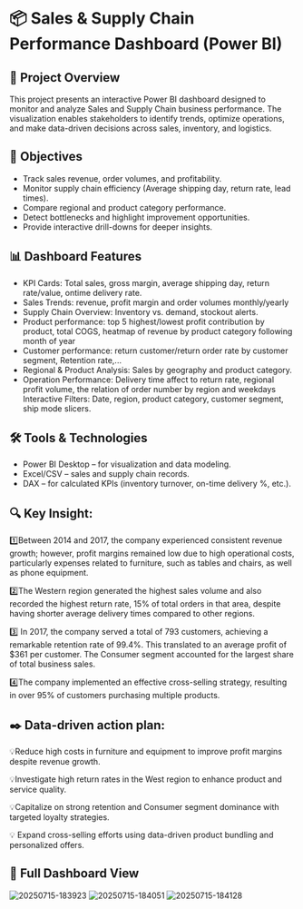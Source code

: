 # 📦 Sales & Supply Chain Performance Dashboard (Power BI)

## 📌 Project Overview

This project presents an interactive Power BI dashboard designed to monitor and analyze Sales and Supply Chain business performance.
The visualization enables stakeholders to identify trends, optimize operations, and make data-driven decisions across sales, inventory, and logistics.

## 🎯 Objectives

- Track sales revenue, order volumes, and profitability.
- Monitor supply chain efficiency (Average shipping day, return rate, lead times).
- Compare regional and product category performance.
- Detect bottlenecks and highlight improvement opportunities.
- Provide interactive drill-downs for deeper insights.

## 📊 Dashboard Features

- KPI Cards: Total sales, gross margin, average shipping day, return rate/value, ontime delivery rate. 
- Sales Trends: revenue, profit margin and order volumes monthly/yearly 
- Supply Chain Overview: Inventory vs. demand, stockout alerts.
- Product performance: top 5 highest/lowest profit contribution by product, total COGS, heatmap of revenue by product category following month of year
- Customer performance: return customer/return order rate by customer segment, Retention rate,... 
- Regional & Product Analysis: Sales by geography and product category.
- Operation Performance: Delivery time affect to return rate, regional profit volume, the relation of order number by region and weekdays
Interactive Filters: Date, region, product category, customer segment, ship mode slicers.

## 🛠️ Tools & Technologies

- Power BI Desktop – for visualization and data modeling.
- Excel/CSV – sales and supply chain records.
- DAX – for calculated KPIs (inventory turnover, on-time delivery %, etc.).

## 🔍 Key Insight: 

1️⃣Between 2014 and 2017, the company experienced consistent revenue growth; however, profit margins remained low due to high operational costs, particularly expenses related to furniture, such as tables and chairs, as well as phone equipment.

2️⃣The Western region generated the highest sales volume and also recorded the highest return rate, 15% of total orders in that area, despite having shorter average delivery times compared to other regions.


3️⃣ In 2017, the company served a total of 793 customers, achieving a remarkable retention rate of 99.4%. This translated to an average profit of $361 per customer. The Consumer segment accounted for the largest share of total business sales.

4️⃣The company implemented an effective cross-selling strategy, resulting in over 95% of customers purchasing multiple products.

 ## ✒️ Data-driven action plan:
 
💡Reduce high costs in furniture and equipment to improve profit margins despite revenue growth.

💡Investigate high return rates in the West region to enhance product and service quality.

💡Capitalize on strong retention and Consumer segment dominance with targeted loyalty strategies.

💡 Expand cross-selling efforts using data-driven product bundling and personalized offers.

## 📸 Full Dashboard View
![20250715-183923](https://github.com/user-attachments/assets/e01debfc-47d0-4ad3-8e7e-ccd481b0d4b4)
![20250715-184051](https://github.com/user-attachments/assets/22503741-7f6a-4037-bbb5-6b72e358fea0)
![20250715-184128](https://github.com/user-attachments/assets/1e7110f7-35b9-404d-ad17-153eefccc079)
